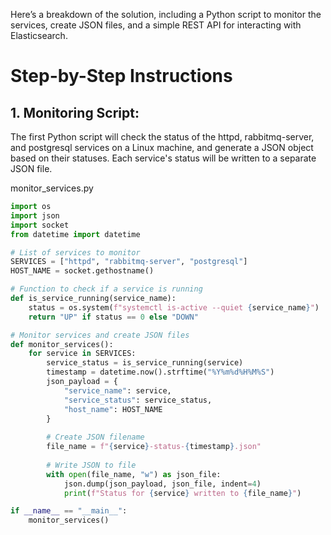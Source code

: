 Here’s a breakdown of the solution, including a Python script to monitor the services, create JSON files, and a simple REST API for interacting with Elasticsearch.

# Step-by-Step Instructions

## 1. Monitoring Script:

The first Python script will check the status of the httpd, rabbitmq-server, and postgresql services on a Linux machine, and generate a JSON object based on their statuses. Each service's status will be written to a separate JSON file.

monitor_services.py
```python
import os
import json
import socket
from datetime import datetime

# List of services to monitor
SERVICES = ["httpd", "rabbitmq-server", "postgresql"]
HOST_NAME = socket.gethostname()

# Function to check if a service is running
def is_service_running(service_name):
    status = os.system(f"systemctl is-active --quiet {service_name}")
    return "UP" if status == 0 else "DOWN"

# Monitor services and create JSON files
def monitor_services():
    for service in SERVICES:
        service_status = is_service_running(service)
        timestamp = datetime.now().strftime("%Y%m%d%H%M%S")
        json_payload = {
            "service_name": service,
            "service_status": service_status,
            "host_name": HOST_NAME
        }
        
        # Create JSON filename
        file_name = f"{service}-status-{timestamp}.json"
        
        # Write JSON to file
        with open(file_name, "w") as json_file:
            json.dump(json_payload, json_file, indent=4)
            print(f"Status for {service} written to {file_name}")

if __name__ == "__main__":
    monitor_services()

```
